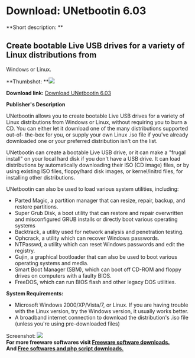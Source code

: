 # Download: UNetbootin 6.03

**Short description: **

## Create bootable Live USB drives for a variety of Linux distributions from
Windows or Linux.

  
**Thumbshot: **![](http://www.freewarefiles.com/screenshot/unetbootin_md.jpg)   
  
**Download link:** [Download UNetbootin 6.03](http://freesoftwares.boysofts.com/UNetbootin_program_49146.html)  
  

**Publisher's Description**  
  

UNetbootin allows you to create bootable Live USB drives for a variety of
Linux distributions from Windows or Linux, without requiring you to burn a CD.
You can either let it download one of the many distributions supported out-of-
the-box for you, or supply your own Linux .iso file if you've already
downloaded one or your preferred distribution isn't on the list.

UNetbootin can create a bootable Live USB drive, or it can make a "frugal
install" on your local hard disk if you don't have a USB drive. It can load
distributions by automatically downloading their ISO (CD image) files, or by
using existing ISO files, floppy/hard disk images, or kernel/initrd files, for
installing other distributions.

UNetbootin can also be used to load various system utilities, including:

  * Parted Magic, a partition manager that can resize, repair, backup, and restore partitions. 
  * Super Grub Disk, a boot utility that can restore and repair overwritten and misconfigured GRUB installs or directly boot various operating systems 
  * Backtrack, a utility used for network analysis and penetration testing. 
  * Ophcrack, a utility which can recover Windows passwords. 
  * NTPasswd, a utility which can reset Windows passwords and edit the registry. 
  * Gujin, a graphical bootloader that can also be used to boot various operating systems and media. 
  * Smart Boot Manager (SBM), which can boot off CD-ROM and floppy drives on computers with a faulty BIOS. 
  * FreeDOS, which can run BIOS flash and other legacy DOS utilities. 

**System Requirements:**

  * Microsoft Windows 2000/XP/Vista/7, or Linux. If you are having trouble with the Linux version, try the Windows version, it usually works better. 
  * A broadband internet connection to download the distribution's .iso file (unless you're using pre-downloaded files) 

  
  
Screenshot: ![](http://www.freewarefiles.com/screenshot/unetbootin.jpg)  
**For more freeware softwares visit [Freeware software downloads.](http://freesoftwares.boysofts.com/)**   
**And [Free softwares and php script downloads.](http://www.boysofts.com/)**

